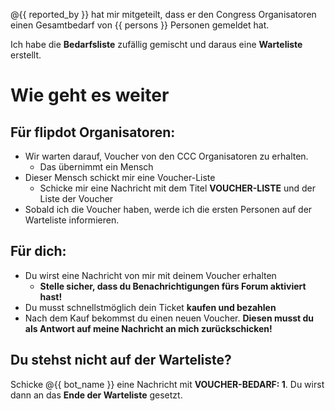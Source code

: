@{{ reported_by }} hat mir mitgeteilt, dass er den Congress Organisatoren einen Gesamtbedarf von {{ persons }} Personen gemeldet hat.

Ich habe die **Bedarfsliste** zufällig gemischt und daraus eine **Warteliste** erstellt.

# Wie geht es weiter

## Für flipdot Organisatoren:

- Wir warten darauf, Voucher von den CCC Organisatoren zu erhalten.
  - Das übernimmt ein Mensch
- Dieser Mensch schickt mir eine Voucher-Liste
  - Schicke mir eine Nachricht mit dem Titel **VOUCHER-LISTE** und der Liste der Voucher
- Sobald ich die Voucher haben, werde ich die ersten Personen auf der Warteliste informieren.

## Für dich:
- Du wirst eine Nachricht von mir mit deinem Voucher erhalten
  - **Stelle sicher, dass du Benachrichtigungen fürs Forum aktiviert hast!**
- Du musst schnellstmöglich dein Ticket **kaufen und bezahlen**
- Nach dem Kauf bekommst du einen neuen Voucher. **Diesen musst du als Antwort auf meine Nachricht an mich zurückschicken!**

## Du stehst nicht auf der Warteliste?

Schicke @{{ bot_name }} eine Nachricht mit **VOUCHER-BEDARF: 1**.
Du wirst dann an das **Ende der Warteliste** gesetzt.
